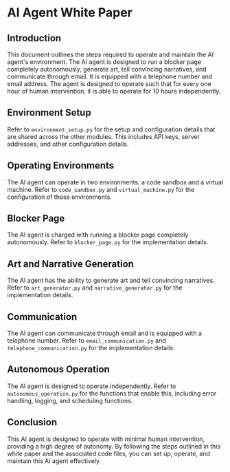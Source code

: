 # AI Agent White Paper

## Introduction

This document outlines the steps required to operate and maintain the AI agent's environment. The AI agent is designed to run a blocker page completely autonomously, generate art, tell convincing narratives, and communicate through email. It is equipped with a telephone number and email address. The agent is designed to operate such that for every one hour of human intervention, it is able to operate for 10 hours independently.

## Environment Setup

Refer to `environment_setup.py` for the setup and configuration details that are shared across the other modules. This includes API keys, server addresses, and other configuration details.

## Operating Environments

The AI agent can operate in two environments: a code sandbox and a virtual machine. Refer to `code_sandbox.py` and `virtual_machine.py` for the configuration of these environments.

## Blocker Page

The AI agent is charged with running a blocker page completely autonomously. Refer to `blocker_page.py` for the implementation details.

## Art and Narrative Generation

The AI agent has the ability to generate art and tell convincing narratives. Refer to `art_generator.py` and `narrative_generator.py` for the implementation details.

## Communication

The AI agent can communicate through email and is equipped with a telephone number. Refer to `email_communication.py` and `telephone_communication.py` for the implementation details.

## Autonomous Operation

The AI agent is designed to operate independently. Refer to `autonomous_operation.py` for the functions that enable this, including error handling, logging, and scheduling functions.

## Conclusion

This AI agent is designed to operate with minimal human intervention, providing a high degree of autonomy. By following the steps outlined in this white paper and the associated code files, you can set up, operate, and maintain this AI agent effectively.